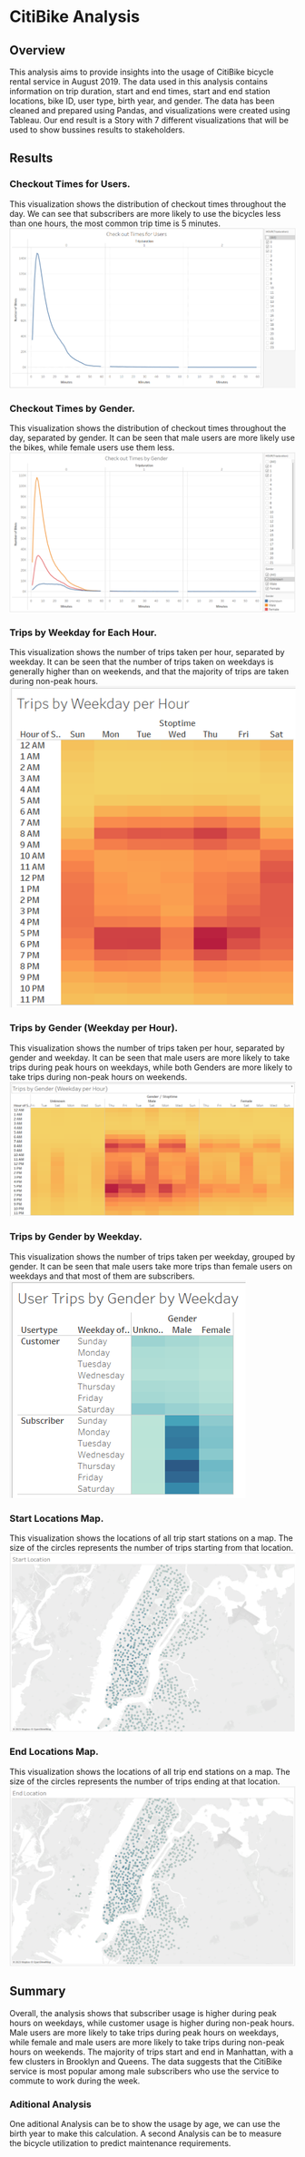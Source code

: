 # CitiBike Analysis

## Overview
This analysis aims to provide insights into the usage of CitiBike bicycle rental service in August 2019. The data used in this analysis contains information on trip duration, start and end times, start and end station locations, bike ID, user type, birth year, and gender. The data has been cleaned and prepared using Pandas, and visualizations were created using Tableau. Our end result is a Story with 7 different visualizations that will be used to show bussines results to stakeholders. 

## Results

### Checkout Times for Users.
This visualization shows the distribution of checkout times throughout the day. We can see that subscribers are more likely to use the bicycles less than one hours, the most common trip time is 5 minutes.
![timesforusers](https://github.com/ggalguera/nyc_citibike/blob/main/Check%20out%20Times%20for%20Users.png)

### Checkout Times by Gender.
This visualization shows the distribution of checkout times throughout the day, separated by gender. It can be seen that male users are more likely use the bikes, while female users use them less.
![timesbygender](https://github.com/ggalguera/nyc_citibike/blob/main/Check%20out%20Times%20by%20Gender.png)

### Trips by Weekday for Each Hour.
This visualization shows the number of trips taken per hour, separated by weekday. It can be seen that the number of trips taken on weekdays is generally higher than on weekends, and that the majority of trips are taken during non-peak hours.
![tripsbyweekday](https://github.com/ggalguera/nyc_citibike/blob/main/Trips%20by%20Weekday%20per%20Hour.png)

### Trips by Gender (Weekday per Hour).
This visualization shows the number of trips taken per hour, separated by gender and weekday. It can be seen that male users are more likely to take trips during peak hours on weekdays, while both Genders are more likely to take trips during non-peak hours on weekends.
![tripsbygender](https://github.com/ggalguera/nyc_citibike/blob/main/Trips%20by%20Gender.png)

### Trips by Gender by Weekday.
This visualization shows the number of trips taken per weekday, grouped by gender. It can be seen that male users take more trips than female users on weekdays and that most of them are subscribers.
![tripsbygenderbyweek](https://github.com/ggalguera/nyc_citibike/blob/main/User%20Trips%20by%20Gender%20by%20Weekday.png)

### Start Locations Map.
This visualization shows the locations of all trip start stations on a map. The size of the circles represents the number of trips starting from that location.
![startlocationmap](https://github.com/ggalguera/nyc_citibike/blob/main/Start%20Location.png)

### End Locations Map.
This visualization shows the locations of all trip end stations on a map. The size of the circles represents the number of trips ending at that location.
![endlocationmap](https://github.com/ggalguera/nyc_citibike/blob/main/End%20Location.png)

## Summary
Overall, the analysis shows that subscriber usage is higher during peak hours on weekdays, while customer usage is higher during non-peak hours. Male users are more likely to take trips during peak hours on weekdays, while female and male users are more likely to take trips during non-peak hours on weekends. The majority of trips start and end in Manhattan, with a few clusters in Brooklyn and Queens. The data suggests that the CitiBike service is most popular among male subscribers who use the service to commute to work during the week.

### Aditional Analysis
One aditional Analysis can be to show the usage by age, we can use the birth year to make this calculation.
A second Analysis can be to measure the bicycle utilization to predict maintenance requirements.
